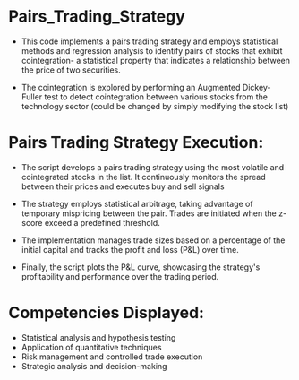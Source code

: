 # Pairs_Trading_Strategy

- This code implements a pairs trading strategy and employs statistical methods and regression analysis to identify pairs of stocks that exhibit cointegration- a statistical property that indicates a relationship between the price of two securities. 

- The cointegration is explored by performing an Augmented Dickey-Fuller test to detect cointegration between various stocks from the technology sector (could be changed by simply modifying the stock list)


# Pairs Trading Strategy Execution:
- The script develops a pairs trading strategy using the most volatile and cointegrated stocks in the list. It continuously monitors the spread between their prices and executes buy and sell signals

- The strategy employs statistical arbitrage, taking advantage of temporary mispricing between the pair. Trades are initiated when the z-score exceed a predefined threshold.

- The implementation manages trade sizes based on a percentage of the initial capital and tracks the profit and loss (P&L) over time.

- Finally, the script plots the P&L curve, showcasing the strategy's profitability and performance over the trading period.

# Competencies Displayed:
- Statistical analysis and hypothesis testing
- Application of quantitative techniques
- Risk management and controlled trade execution
- Strategic analysis and decision-making
